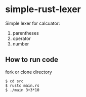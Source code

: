 # simple-rust-lexer

Simple lexer for calcuator:  
   
   1. parentheses
   2. operator
   3. number 
  
## How to run code 
  
fork or clone directory  
  
```shell
$ cd src
$ rustc main.rs
$ ./main 3+3*10
```
